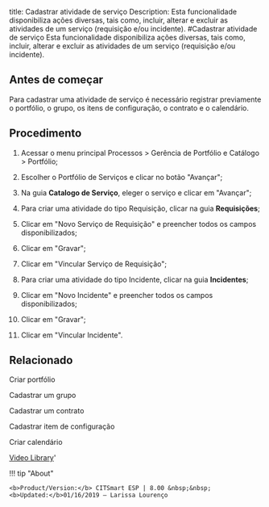 title: Cadastrar atividade de serviço
Description: Esta funcionalidade disponibiliza ações diversas, tais como, incluir, alterar e excluir as atividades de um serviço (requisição e/ou incidente).
#Cadastrar atividade de serviço
Esta funcionalidade disponibiliza ações diversas, tais como, incluir, alterar e excluir as atividades de um serviço (requisição e/ou incidente).

Antes de começar
--------------------

Para cadastrar uma atividade de serviço é necessário registrar previamente o
portfólio, o grupo, os itens de configuração, o contrato e o calendário.

Procedimento
----------------

1.  Acessar o menu principal Processos \> Gerência de Portfólio e Catálogo \>
    Portfólio;

2.  Escolher o Portfólio de Serviços e clicar no botão "Avançar";

3.  Na guia **Catalogo de Serviço**, eleger o serviço e clicar em "Avançar";

4.  Para criar uma atividade do tipo Requisição, clicar na guia **Requisições**;

5.  Clicar em "Novo Serviço de Requisição" e preencher todos os campos
    disponibilizados;

6.  Clicar em "Gravar";

7.  Clicar em "Vincular Serviço de Requisição";

8.  Para criar uma atividade do tipo Incidente, clicar na guia **Incidentes**;

9.  Clicar em "Novo Incidente" e preencher todos os campos disponibilizados;

10. Clicar em "Gravar";

11. Clicar em "Vincular Incidente".

Relacionado
---------------

Criar portfólio

Cadastrar um grupo

Cadastrar um contrato

Cadastrar item de configuração

Criar calendário


<i class='fa fa-youtube-play  fa-2x' style='color:#97ce17;vertical-align: middle;'> </i> [Video Library](https://www.youtube.com/playlist?list=PLB5qK2uzf2RNuLck4D45CohnoacGmsTys)'

!!! tip "About"

    <b>Product/Version:</b> CITSmart ESP | 8.00 &nbsp;&nbsp;
    <b>Updated:</b>01/16/2019 – Larissa Lourenço
